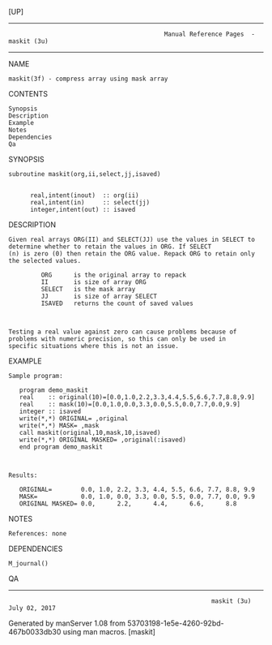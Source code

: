 [UP]

-----------------------------------------------------------------------------------------------------------------------------------
                                               Manual Reference Pages  - maskit (3u)
-----------------------------------------------------------------------------------------------------------------------------------
                                                                 
NAME

    maskit(3f) - compress array using mask array

CONTENTS

    Synopsis
    Description
    Example
    Notes
    Dependencies
    Qa

SYNOPSIS

    subroutine maskit(org,ii,select,jj,isaved)


          real,intent(inout)  :: org(ii)
          real,intent(in)     :: select(jj)
          integer,intent(out) :: isaved



DESCRIPTION

    Given real arrays ORG(II) and SELECT(JJ) use the values in SELECT to determine whether to retain the values in ORG. If SELECT
    (n) is zero (0) then retain the ORG value. Repack ORG to retain only the selected values.

             ORG      is the original array to repack
             II       is size of array ORG
             SELECT   is the mask array
             JJ       is size of array SELECT
             ISAVED   returns the count of saved values



    Testing a real value against zero can cause problems because of problems with numeric precision, so this can only be used in
    specific situations where this is not an issue.

EXAMPLE

    Sample program:

       program demo_maskit
       real    :: original(10)=[0.0,1.0,2.2,3.3,4.4,5.5,6.6,7.7,8.8,9.9]
       real    :: mask(10)=[0.0,1.0,0.0,3.3,0.0,5.5,0.0,7.7,0.0,9.9]
       integer :: isaved
       write(*,*) ORIGINAL= ,original
       write(*,*) MASK= ,mask
       call maskit(original,10,mask,10,isaved)
       write(*,*) ORIGINAL MASKED= ,original(:isaved)
       end program demo_maskit



    Results:

       ORIGINAL=        0.0, 1.0, 2.2, 3.3, 4.4, 5.5, 6.6, 7.7, 8.8, 9.9
       MASK=            0.0, 1.0, 0.0, 3.3, 0.0, 5.5, 0.0, 7.7, 0.0, 9.9
       ORIGINAL MASKED= 0.0,      2.2,      4.4,      6.6,      8.8



NOTES

    References: none

DEPENDENCIES

    M_journal()

QA

-----------------------------------------------------------------------------------------------------------------------------------

                                                            maskit (3u)                                               July 02, 2017

Generated by manServer 1.08 from 53703198-1e5e-4260-92bd-467b0033db30 using man macros.
                                                             [maskit]
